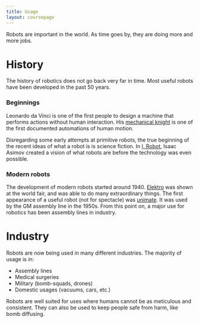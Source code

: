 ```yaml
---
title: Usage
layout: coursepage
---
```


Robots are important in the world. As time goes by, they are doing more and more jobs. 

# History
The history of robotics does not go back very far in time. Most useful robots have been developed in the past 50 years.

### Beginnings
Leonardo da Vinci is one of the first people to design a machine that performs actions without human interaction. His [mechanical knight](https://en.wikipedia.org/wiki/Leonardo%27s_robot) is one of the first documented automations of human motion.

Disregarding some early attempts at primitive robots, the true beginning of the recent ideas of what a robot is is science fiction. In [I, Robot](https://en.wikipedia.org/wiki/I,_Robot),  Isaac Asimov created a vision of what robots are before the technology was even possible.

### Modern robots
The development of modern robots started around 1940. [Elektro](https://en.wikipedia.org/wiki/Elektro) was shown at the world fair, and was able to do many extraordinary things. The first appearance of a useful robot (not for spectacle) was [unimate](https://en.wikipedia.org/wiki/Unimate). It was used by the GM assembly line in the 1950s. From this point on, a major use for robotics has been assembly lines in industry.

# Industry
Robots are now being used in many different industries. The majority of usage is in:

- Assembly lines
- Medical surgeries
- Military (bomb-squads, drones)
- Domestic usages (vacuums, cars, etc.)

Robots are well suited for uses where humans cannot be as meticulous and consistent. They can also be used to keep people safe from harm, like bomb diffusing.
